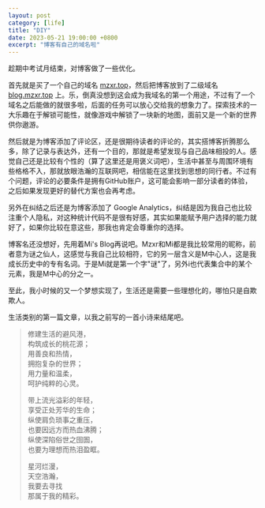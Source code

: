 ```yaml
---
layout: post
category: [life]
title: "DIY"
date: 2023-05-21 19:00:00 +0800
excerpt: "博客有自己的域名啦"
---
```


趁期中考试月结束，对博客做了一些优化。

首先就是买了一个自己的域名 [mzxr.top](https://mzxr.top/)，然后把博客放到了二级域名 [blog.mzxr.top](https://blog.mzxr.top/) 上。乐，倒真没想到这会成为我域名的第一个用途，不过有了一个域名之后能做的就很多啦，后面的任务可以放心交给我的想象力了。探索技术的一大乐趣在于解锁可能性，就像游戏中解锁了一块新的地图，面前又是一个新的世界供你遨游。

然后就是为博客添加了评论区，还是很期待读者的评论的，其实搭博客折腾那么多，除了记录与表达外，还有一个目的，那就是希望发现与自己品味相投的人。感觉自己还是比较有个性的（算了这里还是用褒义词吧），生活中甚至与周围环境有些格格不入，那就放眼浩瀚的互联网吧，相信能在这里找到思想的同行者。不过有个问题，评论的必要条件是拥有GitHub账户，这可能会影响一部分读者的体验，之后如果发现更好的替代方案也会再考虑。

另外在纠结之后还是为博客添加了 Google Analytics，纠结是因为我自己也比较注重个人隐私，对这种统计代码不是很有好感，其实如果能赋予用户选择的能力就好了，如果你比较在意这些，那我也肯定会尊重你的选择。

博客名还没想好，先用着Mi's Blog再说吧。Mzxr和Mi都是我比较常用的昵称，前者意为谜之仙人，这感觉与我自己比较相符，它的另一层含义是M中心人，这是我成长历史中的专有名词。于是Mi就是第一个字"谜"了，另外i也代表集合中的某个元素，我是M中心的分之一。

至此，我小时候的又一个梦想实现了，生活还是需要一些理想化的，哪怕只是自欺欺人。

生活类别的第一篇文章，以我之前写的一首小诗来结尾吧。

> 修建生活的避风港，\
> 构筑成长的桃花源；\
> 用善良和热情，\
> 拥抱复杂的世界；\
> 用力量和温柔，\
> 呵护纯粹的心灵。
> 
> 带上流光溢彩的年轻，\
> 享受正处芳华的生命；\
> 纵使肩负琐事之重压，\
> 也要因远方而热血沸腾；\
> 纵使深陷俗世之囹圄，\
> 也要为理想而热泪盈眶。
> 
> 星河烂漫，\
> 天空浩瀚，\
> 我要去寻找\
> 那属于我的精彩。
